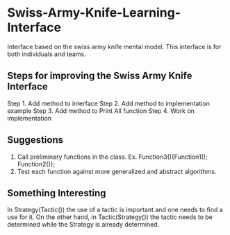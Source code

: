 # Swiss-Army-Knife-Learning-Interface
Interface based on the swiss army knife mental model.
This interface is for both individuals and teams.

## Steps for improving the Swiss Army Knife Interface
Step 1. Add method to interface
Step 2. Add method to implementation example
Step 3. Add method to Print All function
Step 4. Work on implementation

## Suggestions
1. Call preliminary functions in the class.
Ex. Function3(){Function1(); Function2()};
2. Test each function against more generalized and abstract algorithms. 

## Something Interesting
In Strategy(Tactic()) the use of a tactic is important and one needs to find a use for it. On the other hand, in Tactic(Strategy()) the tactic needs to be determined while the Strategy is already determined.
